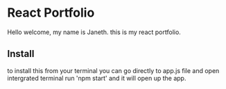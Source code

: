 # React Portfolio
Hello welcome, my name is Janeth. this is my react portfolio.

## Install
to install this from your terminal you can go directly to app.js file and open intergrated terminal run 'npm start' and it will open up the app.
